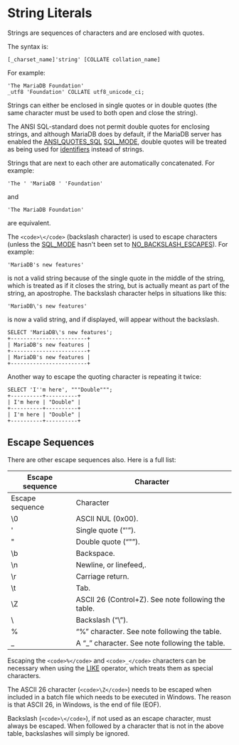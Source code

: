 
# String Literals

Strings are sequences of characters and are enclosed with quotes.


The syntax is:


```
[_charset_name]'string' [COLLATE collation_name]
```

For example:


```
'The MariaDB Foundation'
_utf8 'Foundation' COLLATE utf8_unicode_ci;
```

Strings can either be enclosed in single quotes or in double quotes (the same character must be used to both open and close the string).


The ANSI SQL-standard does not permit double quotes for enclosing strings, and although MariaDB does by default, if the MariaDB server has enabled the [ANSI_QUOTES_SQL](../../../server-management/variables-and-modes/sql-mode.md#ansi_quotes) [SQL_MODE](../../../server-management/variables-and-modes/sql-mode.md), double quotes will be treated as being used for [identifiers](identifier-names.md) instead of strings.


Strings that are next to each other are automatically concatenated. For example:


```
'The ' 'MariaDB ' 'Foundation'
```

and


```
'The MariaDB Foundation'
```

are equivalent.


The `<code>\</code>` (backslash character) is used to escape characters (unless the [SQL_MODE](../../../server-management/variables-and-modes/sql-mode.md) hasn't been set to [NO_BACKSLASH_ESCAPES](../../../server-management/variables-and-modes/sql-mode.md#no_backslash_escapes)). For example:


```
'MariaDB's new features'
```

is not a valid string because of the single quote in the middle of the string, which is treated as if it closes the string, but is actually meant as part of the string, an apostrophe. The backslash character helps in situations like this:


```
'MariaDB\'s new features'
```

is now a valid string, and if displayed, will appear without the backslash.


```
SELECT 'MariaDB\'s new features';
+------------------------+
| MariaDB's new features |
+------------------------+
| MariaDB's new features |
+------------------------+
```

Another way to escape the quoting character is repeating it twice:


```
SELECT 'I''m here', """Double""";
+----------+----------+
| I'm here | "Double" |
+----------+----------+
| I'm here | "Double" |
+----------+----------+
```

## Escape Sequences


There are other escape sequences also. Here is a full list:



| Escape sequence | Character |
| --- | --- |
| Escape sequence | Character |
| \0 | ASCII NUL (0x00). |
| \' | Single quote (“'”). |
| \" | Double quote (“"”). |
| \b | Backspace. |
| \n | Newline, or linefeed,. |
| \r | Carriage return. |
| \t | Tab. |
| \Z | ASCII 26 (Control+Z). See note following the table. |
| \\ | Backslash (“\”). |
| \% | “%” character. See note following the table. |
| \_ | A “_” character. See note following the table. |



Escaping the `<code>%</code>` and `<code>_</code>` characters can be necessary when using the [LIKE](../sql-statements/built-in-functions/string-functions/like.md) operator, which treats them as special characters.


The ASCII 26 character (`<code>\Z</code>`) needs to be escaped when included in a batch file which needs to be executed in Windows. The reason is that ASCII 26, in Windows, is the end of file (EOF).


Backslash (`<code>\</code>`), if not used as an escape character, must always be escaped. When followed by a character that is not in the above table, backslashes will simply be ignored.

